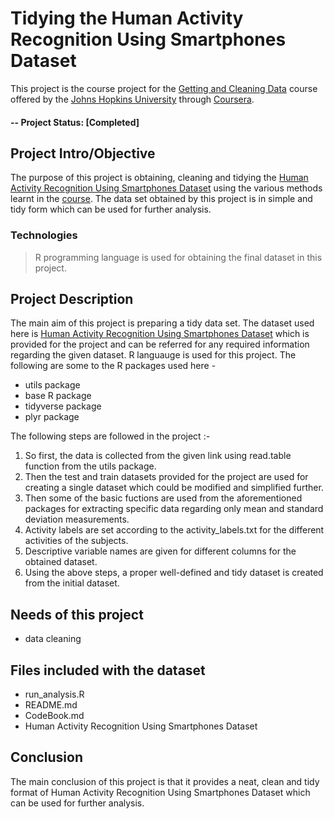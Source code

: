 # Tidying the Human Activity Recognition Using Smartphones Dataset
This project is the course project for the [Getting and Cleaning Data](https://www.coursera.org/learn/data-cleaning) course offered by the [Johns Hopkins University](https://www.jhu.edu/) through [Coursera](https://www.coursera.org/).

#### -- Project Status: [Completed]

## Project Intro/Objective
The purpose of this project is obtaining, cleaning and tidying the [Human Activity Recognition Using Smartphones Dataset](https://d396qusza40orc.cloudfront.net/getdata%2Fprojectfiles%2FUCI%20HAR%20Dataset.zip) using the various methods learnt in the [course](https://www.coursera.org/learn/data-cleaning). The data set obtained by this project is in simple and tidy form which can be used for further analysis.  

### Technologies
> R programming language is used for obtaining the final dataset in this project.

## Project Description
The main aim of this project is preparing a tidy data set. The dataset used here is [Human Activity Recognition Using Smartphones Dataset](https://d396qusza40orc.cloudfront.net/getdata%2Fprojectfiles%2FUCI%20HAR%20Dataset.zip) which is provided for the project and can be referred for any required information regarding the given dataset. R languauge is used for this project. The following are some to the R packages used here -
* utils package
* base R package
* tidyverse package
* plyr package

The following steps are followed in the project :-

1. So first, the data is collected from the given link using read.table function from the utils package. 
2. Then the test and train datasets provided for the project are used for creating a single dataset which could be modified and simplified further. 
3. Then some of the basic fuctions are used from the aforementioned packages for extracting specific data regarding only mean and standard deviation measurements.
4. Activity labels are set according to the activity_labels.txt for the different activities of the subjects.
5. Descriptive variable names are given for different columns for the obtained dataset.
6. Using the above steps, a proper well-defined and tidy dataset is created from the initial dataset. 

## Needs of this project

- data cleaning

## Files included with the dataset
* run_analysis.R
* README.md
* CodeBook.md
* Human Activity Recognition Using Smartphones Dataset

## Conclusion
The main conclusion of this project is that it provides a neat, clean and tidy format of Human Activity Recognition Using Smartphones Dataset which can be used for further analysis.
